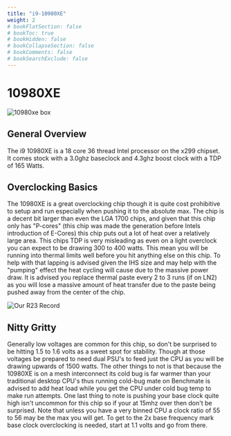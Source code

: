 ```yaml
---
title: "i9-10980XE"
weight: 2
# bookFlatSection: false
# bookToc: true
# bookHidden: false
# bookCollapseSection: false
# bookComments: false
# bookSearchExclude: false
---
```


# 10980XE

![10980xe box](https://hexus.net/media/uploaded/2019/11/b32740ce-2693-4c2f-b42d-12b9fe695ff7.jpg)

## General Overview

The i9 10980XE is a 18 core 36 thread Intel processor on the x299 chipset. It comes stock with a 3.0ghz baseclock and 4.3ghz boost clock with a TDP of 165 Watts.

## Overclocking Basics

The 10980XE is a great overclocking chip though it is quite cost prohibitive to setup and run especially when pushing it to the absolute max. The chip is a decent bit larger than even the LGA 1700 chips, and given that this chip only has "P-cores" (this chip was made the generation before Intels introduction of E-Cores) this chip puts out a lot of heat over a relatively large area. This chips TDP is very misleading as even on a light overclock you can expect to be drawing 300 to 400 watts. This mean you will be running into thermal limits well before you hit anything else on this chip. To help with that lapping is advised given the IHS size and may help with the "pumping" effect the heat cycling will cause due to the massive power draw. It is advised you replace thermal paste every 2 to 3 runs (if on LN2) as you will lose a massive amount of heat transfer due to the paste being pushed away from the center of the chip.

![Our R23 Record](https://hwbot.org/image/3044822.jpg)

## Nitty Gritty

Generally low voltages are common for this chip, so don't be surprised to be hitting 1.5 to 1.6 volts as a sweet spot for stability. Though at those voltages be prepared to need dual PSU's to feed just the CPU as you will be drawing upwards of 1500 watts. The other things to not is that because the 10980XE is on a mesh interconnect its cold bug is far warmer than your traditional desktop CPU's thus running cold-bug mate on Benchmate is advised to add heat load while you get the CPU under cold bug temp to make run attempts. One last thing to note is pushing your base clock quite high isn't uncommon for this chip so if your at 15mhz over then don't be surprised. Note that unless you have a very binned CPU a clock ratio of 55 to 56 may be the max you will get. To get to the 2x base frequency mark base clock overclocking is needed, start at 1.1 volts and go from there. 
